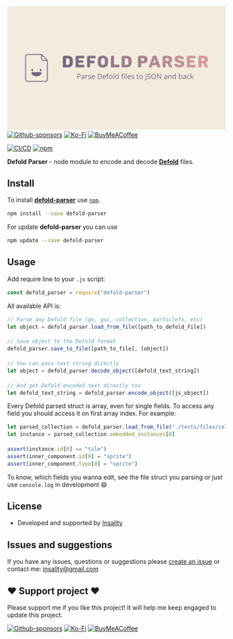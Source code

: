 ![](logo_defold_parser.png)
[![Github-sponsors](https://img.shields.io/badge/sponsor-30363D?style=for-the-badge&logo=GitHub-Sponsors&logoColor=#EA4AAA)](https://github.com/sponsors/insality) [![Ko-Fi](https://img.shields.io/badge/Ko--fi-F16061?style=for-the-badge&logo=ko-fi&logoColor=white)](https://ko-fi.com/insality) [![BuyMeACoffee](https://img.shields.io/badge/Buy%20Me%20a%20Coffee-ffdd00?style=for-the-badge&logo=buy-me-a-coffee&logoColor=black)](https://www.buymeacoffee.com/insality)

[![CI/CD](https://github.com/Insality/defold-parser/actions/workflows/node.js.yml/badge.svg)](https://github.com/Insality/defold-parser/actions/workflows/node.js.yml)
[![npm](https://img.shields.io/npm/v/defold-parser?label=defold-parser)](https://www.npmjs.com/package/defold-parser)

**Defold Parser** - node module to encode and decode [**Defold**](https://defold.com/) files.


## Install
To install **[defold-parser](https://www.npmjs.com/package/defold-parser)** use [`npm`](https://docs.npmjs.com/).
```bash
npm install --save defold-parser
```

For update **defold-parser** you can use
```bash
npm update --save defold-parser
```

## Usage

Add require line to your `.js` script:
```js
const defold_parser = require("defold-parser")
```
All available API is:
```js
// Parse any Defold file (go, gui, collection, particlefx, etc)
let object = defold_parser.load_from_file([path_to_defold_file])

// Save object to the Defold format
defold_parser.save_to_file([path_to_file], [object])

// You can pass text string directly
let object = defold_parser.decode_object([defold_text_string])

// And get Defold encoded text directly too
let defold_text_string = defold_parser.encode_object([js_object])
```

Every Defold parsed struct is array, even for single fields. To access any field you should access it on first array index. For example:

```js
let parsed_collection = defold_parser.load_from_file("./tests/files/collection.collection")
let instance = parsed_collection.embedded_instances[0]

assert(instance.id[0] == "tile")
assert(inner_component.id[0] = "sprite")
assert(inner_component.type[0] = "sprite")
```

To know, which fields you wanna edit, see the file struct you parsing or just use `console.log` in development :smile:

## License

- Developed and supported by [Insality](https://github.com/Insality)


## Issues and suggestions

If you have any issues, questions or suggestions please [create an issue](https://github.com/Insality/defold-parser/issues) or contact me: [insality@gmail.com](mailto:insality@gmail.com)


## ❤️ Support project ❤️

Please support me if you like this project! It will help me keep engaged to update this project.

[![Github-sponsors](https://img.shields.io/badge/sponsor-30363D?style=for-the-badge&logo=GitHub-Sponsors&logoColor=#EA4AAA)](https://github.com/sponsors/insality) [![Ko-Fi](https://img.shields.io/badge/Ko--fi-F16061?style=for-the-badge&logo=ko-fi&logoColor=white)](https://ko-fi.com/insality) [![BuyMeACoffee](https://img.shields.io/badge/Buy%20Me%20a%20Coffee-ffdd00?style=for-the-badge&logo=buy-me-a-coffee&logoColor=black)](https://www.buymeacoffee.com/insality)
